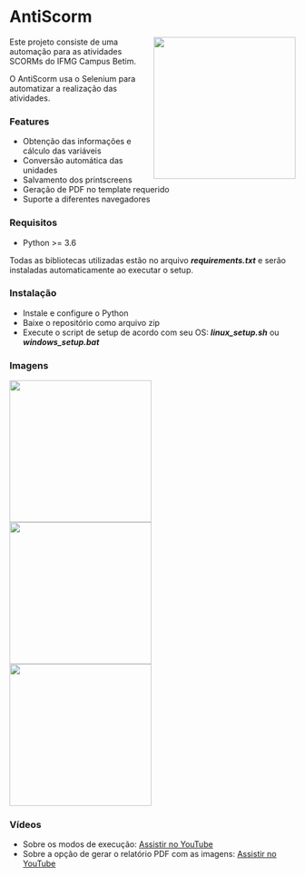 # AntiScorm
<img src="https://i.imgur.com/VIa2kC8.png" width="250" align="right"/>

Este projeto consiste de uma automação para as atividades SCORMs 
do IFMG Campus Betim. 

O AntiScorm usa o Selenium para automatizar a realização das atividades.

### Features
- Obtenção das informações e cálculo das variáveis
- Conversão automática das unidades
- Salvamento dos printscreens
- Geração de PDF no template requerido
- Suporte a diferentes navegadores

### Requisitos
- Python >= 3.6

Todas as bibliotecas utilizadas estão no arquivo **_requirements.txt_** e serão
instaladas automaticamente ao executar o setup.

### Instalação
- Instale e configure o Python
- Baixe o repositório como arquivo zip
- Execute o script de setup de acordo com seu OS: **_linux_setup.sh_** ou **_windows_setup.bat_**


### Imagens
<img src="https://i.imgur.com/y2nE1qT.png" width="250"/><br>
<img src="https://i.imgur.com/OOQSrlo.png" width="250"/><br>
<img src="https://i.imgur.com/AH90jUn.png" width="250"/>

### Vídeos

- Sobre os modos de execução: [Assistir no YouTube](https://youtu.be/yS-AEBD-jMw)
- Sobre a opção de gerar o relatório PDF com as imagens: [Assistir no YouTube](https://youtu.be/0tjt82uMG64)